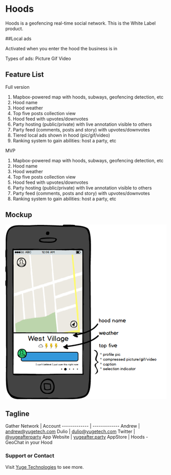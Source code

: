 # Hoods

Hoods is a geofencing real-time social network. This is the White Label product.

##Local ads

Activated when you enter the hood the business is in

Types of ads:
Picture
Gif
Video

## Feature List

Full version

1. Mapbox-powered map with hoods, subways, geofencing detection, etc
2. Hood name
3. Hood weather
4. Top five posts collection view
5. Hood feed with upvotes/downvotes
6. Party hosting (public/private) with live annotation visible to others
7. Party feed (comments, posts and story) with upvotes/downvotes
8. Tiered local ads shown in hood (pic/gif/video)
9. Ranking system to gain abilities: host a party, etc

MVP

1. Mapbox-powered map with hoods, subways, geofencing detection, etc
2. Hood name
3. Hood weather
4. Top five posts collection view
5. Hood feed with upvotes/downvotes
6. Party hosting (public/private) with live annotation visible to others
7. Party feed (comments, posts and story) with upvotes/downvotes
9. Ranking system to gain abilities: host a party, etc

## Mockup

![](Design/HoodsMockup.png?raw=true)

## Tagline
Gather
Network  | Account
------------- | -------------
Andrew | andrew@yugetech.com
Dulio | dulio@yugetech.com
Twitter | [@yugeafterparty](https://twitter.com/yugeafterparty)
App Website | [yugeafter.party](http://yugeafter.party)
AppStore | Hoods - GeoChat in your Hood



### Support or Contact
Visit [Yuge Technologies](http://yugetech.com/) to see more.
